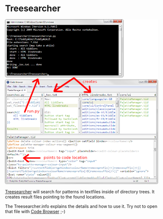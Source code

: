 # Treesearcher

![Screenshot showing visually how it works](How_it_works.png)

[Treesearcher](https://github.com/heronils/Treesearcher) will search for patterns in textfiles inside of directory trees. It creates result files pointing to the found locations.

The Treesearcher.info explains the details and how to use it. Try not to open that file with [Code Browser](https://github.com/heronils/Code_Browser_49) ;-)
